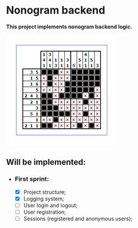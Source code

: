 # Nonogram backend

**This project implements nonogram backend logic.**

![img.png](Documentation/img.png)

## Will be implemented:

- ### First sprint:
  - [x] Project structure;
  - [x] Logging system;
  - [ ] User login and logout;
  - [ ] User registration;
  - [ ] Sessions (registered and anonymous users);
